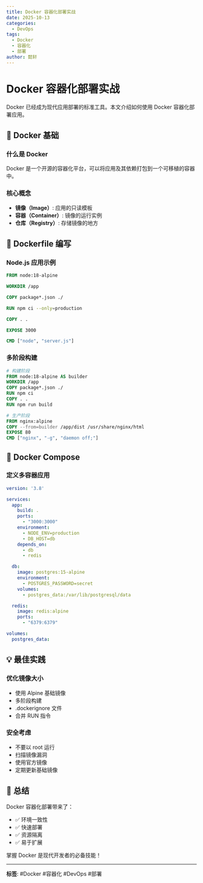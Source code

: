 ```yaml
---
title: Docker 容器化部署实战
date: 2025-10-13
categories:
  - DevOps
tags:
  - Docker
  - 容器化
  - 部署
author: 懿轩
---
```


# Docker 容器化部署实战

Docker 已经成为现代应用部署的标准工具。本文介绍如何使用 Docker 容器化部署应用。

## 🐳 Docker 基础

### 什么是 Docker

Docker 是一个开源的容器化平台，可以将应用及其依赖打包到一个可移植的容器中。

### 核心概念

- **镜像（Image）**: 应用的只读模板
- **容器（Container）**: 镜像的运行实例
- **仓库（Registry）**: 存储镜像的地方

## 📝 Dockerfile 编写

### Node.js 应用示例

```dockerfile
FROM node:18-alpine

WORKDIR /app

COPY package*.json ./

RUN npm ci --only=production

COPY . .

EXPOSE 3000

CMD ["node", "server.js"]
```

### 多阶段构建

```dockerfile
# 构建阶段
FROM node:18-alpine AS builder
WORKDIR /app
COPY package*.json ./
RUN npm ci
COPY . .
RUN npm run build

# 生产阶段
FROM nginx:alpine
COPY --from=builder /app/dist /usr/share/nginx/html
EXPOSE 80
CMD ["nginx", "-g", "daemon off;"]
```

## 🚀 Docker Compose

### 定义多容器应用

```yaml
version: '3.8'

services:
  app:
    build: .
    ports:
      - "3000:3000"
    environment:
      - NODE_ENV=production
      - DB_HOST=db
    depends_on:
      - db
      - redis

  db:
    image: postgres:15-alpine
    environment:
      - POSTGRES_PASSWORD=secret
    volumes:
      - postgres_data:/var/lib/postgresql/data

  redis:
    image: redis:alpine
    ports:
      - "6379:6379"

volumes:
  postgres_data:
```

## 💡 最佳实践

### 优化镜像大小

- 使用 Alpine 基础镜像
- 多阶段构建
- .dockerignore 文件
- 合并 RUN 指令

### 安全考虑

- 不要以 root 运行
- 扫描镜像漏洞
- 使用官方镜像
- 定期更新基础镜像

## 🎯 总结

Docker 容器化部署带来了：

- ✅ 环境一致性
- ✅ 快速部署
- ✅ 资源隔离
- ✅ 易于扩展

掌握 Docker 是现代开发者的必备技能！

---

**标签**: #Docker #容器化 #DevOps #部署
